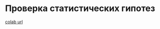 # Проверка статистических гипотез 
[colab url](https://colab.research.google.com/github/mathmechterver/stat2021/blob/master/prac08/stat08.ipynb)
